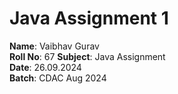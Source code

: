 # Java Assignment 1

**Name**: Vaibhav Gurav  
**Roll No**: 67
**Subject**: Java Assignment  
**Date**: 26.09.2024  
**Batch**: CDAC Aug 2024  
